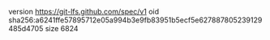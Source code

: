 version https://git-lfs.github.com/spec/v1
oid sha256:a6241ffe57895712e05a994b3e9fb83951b5ecf5e627887805239129485d4705
size 6824
